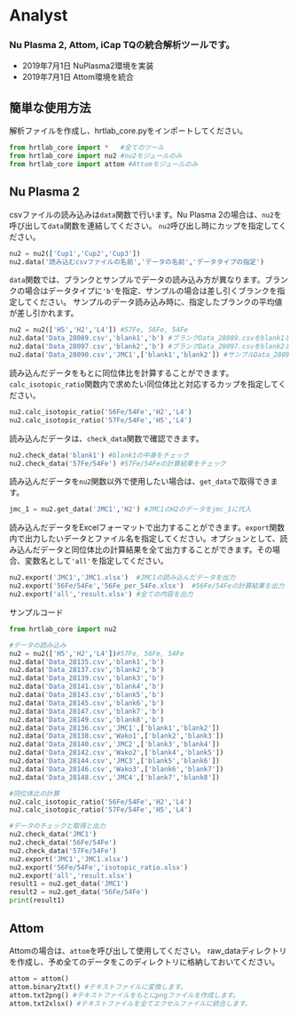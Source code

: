 # Analyst

### Nu Plasma 2, Attom, iCap TQの統合解析ツールです。
- 2019年7月1日 NuPlasma2環境を実装
- 2019年7月1日 Attom環境を統合

## 簡単な使用方法
解析ファイルを作成し、hrtlab_core.pyをインポートしてください。
```python
from hrtlab_core import *   #全てのツール
from hrtlab_core import nu2 #nu2モジュールのみ
from hrtlab_core import attom #Attomモジュールのみ
```

## Nu Plasma 2

csvファイルの読み込みは`data`関数で行います。Nu Plasma 2の場合は、`nu2`を呼び出して`data`関数を連結してください。
`nu2`呼び出し時にカップを指定してください。
```python
nu2 = nu2(['Cup1','Cup2','Cup3'])
nu2.data('読み込むcsvファイルの名前','データの名前','データタイプの指定')
```

`data`関数では、ブランクとサンプルでデータの読み込み方が異なります。ブランクの場合はデータタイプに`'b'`を指定、サンプルの場合は差し引くブランクを指定してください。
サンプルのデータ読み込み時に、指定したブランクの平均値が差し引かれます。
```python
nu2 = nu2(['H5','H2','L4']) #57Fe, 56Fe, 54Fe
nu2.data('Data_28089.csv','blank1','b') #ブランクData_28089.csvをblank1として読み込み
nu2.data('Data_28097.csv','blank2','b') #ブランクData_28097.csvをblank2として読み込み
nu2.data('Data_28090.csv','JMC1',['blank1','blank2']) #サンプルData_28090.csvをblank1とblank2の平均値を差し引いてJMC1として読み込み
```

読み込んだデータをもとに同位体比を計算することができます。`calc_isotopic_ratio`関数内で求めたい同位体比と対応するカップを指定してください。
```python
nu2.calc_isotopic_ratio('56Fe/54Fe','H2','L4')
nu2.calc_isotopic_ratio('57Fe/54Fe','H5','L4')
```

読み込んだデータは、`check_data`関数で確認できます。
```python
nu2.check_data('blank1') #blank1の中身をチェック
nu2.check_data('57Fe/54Fe') #57Fe/54Feの計算結果をチェック
```

読み込んだデータを`nu2`関数以外で使用したい場合は、`get_data`で取得できます。
```python
jmc_1 = nu2.get_data('JMC1','H2') #JMC1のH2のデータをjmc_1に代入
```

読み込んだデータをExcelフォーマットで出力することができます。`export`関数内で出力したいデータとファイル名を指定してください。オプションとして、読み込んだデータと同位体比の計算結果を全て出力することができます。その場合、変数名として`'all'`を指定してください。
```python
nu2.export('JMC1','JMC1.xlsx')  #JMC1の読み込んだデータを出力
nu2.export('56Fe/54Fe','56Fe_per_54Fe.xlsx')  #56Fe/54Feの計算結果を出力
nu2.export('all','result.xlsx') #全ての内容を出力
```

サンプルコード
```python
from hrtlab_core import nu2

#データの読み込み
nu2 = nu2(['H5','H2','L4'])#57Fe, 56Fe, 54Fe
nu2.data('Data_28135.csv','blank1','b')
nu2.data('Data_28137.csv','blank2','b')
nu2.data('Data_28139.csv','blank3','b')
nu2.data('Data_28141.csv','blank4','b')
nu2.data('Data_28143.csv','blank5','b')
nu2.data('Data_28145.csv','blank6','b')
nu2.data('Data_28147.csv','blank7','b')
nu2.data('Data_28149.csv','blank8','b')
nu2.data('Data_28136.csv','JMC1',['blank1','blank2'])
nu2.data('Data_28138.csv','Wako1',['blank2','blank3'])
nu2.data('Data_28140.csv','JMC2',['blank3','blank4'])
nu2.data('Data_28142.csv','Wako2',['blank4','blank5'])
nu2.data('Data_28144.csv','JMC3',['blank5','blank6'])
nu2.data('Data_28146.csv','Wako3',['blank6','blank7'])
nu2.data('Data_28148.csv','JMC4',['blank7','blank8'])

#同位体比の計算
nu2.calc_isotopic_ratio('56Fe/54Fe','H2','L4')
nu2.calc_isotopic_ratio('57Fe/54Fe','H5','L4')

#データのチェックと取得と出力
nu2.check_data('JMC1')
nu2.check_data('56Fe/54Fe')
nu2.check_data('57Fe/54Fe')
nu2.export('JMC1','JMC1.xlsx')
nu2.export('56Fe/54Fe','isotopic_ratio.xlsx')
nu2.export('all','result.xlsx')
result1 = nu2.get_data('JMC1')
result2 = nu2.get_data('56Fe/54Fe')
print(result1)
```

## Attom

Attomの場合は、`attom`を呼び出して使用してください。
raw_dataディレクトリを作成し、予め全てのデータをこのディレクトリに格納しておいてください。
```python
attom = attom() 
attom.binary2txt() #テキストファイルに変換します。
attom.txt2png() #テキストファイルをもとにpngファイルを作成します。
attom.txt2xlsx() #テキストファイルを全てエクセルファイルに統合します。
```
